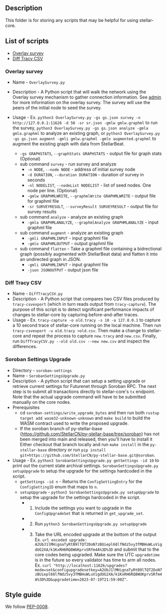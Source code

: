 ## Description
This folder is for storing any scripts that may be helpful for using stellar-core.

## List of scripts
- [Overlay survey](#overlay-survey)
- [Diff Tracy CSV](#diff-tracy-csv)

### Overlay survey 
- Name - `OverlaySurvey.py`
- Description - A Python script that will walk the network using the Overlay survey mechanism to gather connection information. See [admin](./../docs/software/admin.md#overlay-topology-survey) for more information on the overlay survey. The survey will use the peers of the initial node to seed the survey.
- Usage - Ex. `python3 OverlaySurvey.py -gs gs.json survey -n http://127.0.0.1:11626 -d 50 -sr sr.json -gmlw gmlw.graphml` to run the survey, `python3 OverlaySurvey.py -gs gs.json analyze -gmla gmla.graphml` to analyze an existing graph, or `python3 OverlaySurvey.py -gs gs.json augment -gmli gmlw.graphml -gmlo augmented.graphml` to augment the existing graph with data from StellarBeat.

    - `-gs GRAPHSTATS`, `--graphStats GRAPHSTATS` - output file for graph stats (Optional)
    - sub command `survey` - run survey and analyze
        - `-n NODE`, `--node NODE` - address of initial survey node
        - `-d DURATION`, `--duration DURATION` - duration of survey in seconds
        - `-nl NODELIST`, `--nodeList NODELIST` - list of seed nodes. One node per line. (Optional)
        - `-gmlw GRAPHMLWRITE`, `--graphmlWrite GRAPHMLWRITE` - output file for graphml file
        - `-sr SURVEYRESULT`, `--surveyResult SURVEYRESULT` - output file for survey results
    - sub command `analyze` - analyze an existing graph
        - `-gmla GRAPHMLANALYZE`, `--graphmlAnalyze GRAPHMLANALYZE` - input graphml file
    - sub command `augment` - analyze an existing graph
        - `-gmli GRAPHMLINPUT` - input graphml file
        - `-gmlo GRAPHMLOUTPUT` - output graphml file
    - sub command `flatten` - Take a graphml file containing a bidrectional graph (possibly augmented with StellarBeat data) and flatten it into an undirected graph in JSON.
        - `-gmli GRAPHMLINPUT` - input graphml file
        - `-json JSONOUTPUT` - output json file

### Diff Tracy CSV
- Name - `DiffTracyCSV.py`
- Description - A Python script that compares two CSV files produced by `tracy-csvexport` (which in turn reads output from `tracy-capture`). The purpose of this script is to detect significant performance impacts of changes to stellar-core by capturing before-and-after traces.
- Usage - Ex. `tracy-capture -o old.tracy -s 10 -a 127.0.0.1` to capture a 10 second trace of stellar-core running on the local machine. Then run `tracy-csvexport -u old.tracy >old.csv`. Then make a change to stellar-core and repeat the process to capture `new.tracy` and `new.csv`. Finally, run `DiffTracyCSV.py --old old.csv --new new.csv` and inspect the differences.

### Soroban Settings Upgrade
- Directory - `soroban-settings`
- Name - `SorobanSettingsUpgrade.py`
- Description - A python script that can setup a setting upgrade or retrieve
  current settings for Futurenet through Soroban RPC. The next step is to submit all transactions directly to stellar-core's `tx` endpoint. Note that the actual upgrade command will have to be
  submitted manually on the core nodes. 
- Prerequisites
  - cd `soroban-settings/write_upgrade_bytes` and then run both `rustup target add wasm32-unknown-unknown` and `make build` to build the WASM contract used to write the proposed upgrade.
  - If the soroban branch of py-stellar-base
    (https://github.com/StellarCN/py-stellar-base/tree/soroban) has not been
    merged into main and released, then you'll have to install it Either
    checkout that branch locally and run `make install` in the `py-stellar-base`
    directory or run `pip install
    git+https://github.com/StellarCN/py-stellar-base.git@soroban`.
- Usage - Ex. `python3 SorobanSettingsUpgrade.py getSettings -id 10` to print out the
  current state archival settings. `SorobanSettingsUpgrade.py setupUpgrade`
  to setup the upgrade for the settings hardcoded in the script.
  -  `getSettings -id n` - Returns the `ConfigSettingEntry` for the `ConfigSettingID` enum that maps to `n`.
  - `setupUpgrade` - `python3 SorobanSettingsUpgrade.py setupUpgrade` to setup the upgrade for the settings hardcoded in the script.
    - 1. Include the settings you want to upgrade in the `ConfigUpgradeSet` that is returned in `get_upgrade_set`.
    - 2. Run `python3 SorobanSettingsUpgrade.py setupUpgrade`
    - 3. Take the URL encoded upgrade at the bottom of the output Ex. `url encoded upgrade: A2UbJ1lMHignaTyRtB9lTQT2DoN7zBUiepl68lfNdz5vy3TMBHuWLuVigdUG2XA/k1KxRH6RQ8WUKprvSRfm4A%3D%3D` and
    submit that to the core codes being upgraded. Make sure the UTC `upgradetime` is in the future so every validator has time to arm all nodes. Ex. `curl "http://localhost:11626/upgrades?mode=set&configupgradesetkey=A2UbJ1lMHignaTyRtB9lTQT2DoN7zBUiepl68lfNdz5vy3TMBHuWLuVigdUG2XA/k1KxRH6RQ8WUKprvSRfm4A%3D%3D&upgradetime=2023-07-19T21:59:00Z"`.

## Style guide
We follow [PEP-0008](https://www.python.org/dev/peps/pep-0008/).
